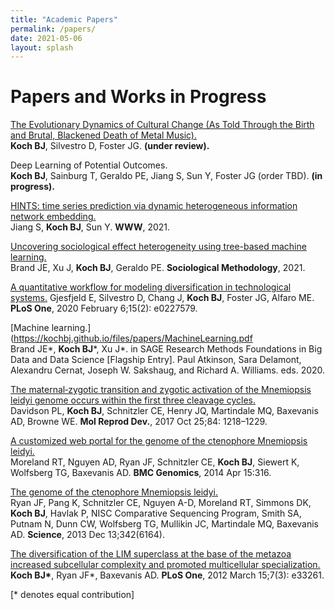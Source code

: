```yaml
---
title: "Academic Papers"
permalink: /papers/
date: 2021-05-06
layout: splash
---
```


# Papers and Works in Progress

[The Evolutionary Dynamics of Cultural Change (As Told Through the Birth and Brutal, Blackened Death of Metal Music).](https://osf.io/preprints/socarxiv/659bt/download)  
<b>Koch BJ</b>, Silvestro D, Foster JG. <b>(under review).</b>

Deep Learning of Potential Outcomes.  
<b>Koch BJ</b>, Sainburg T, Geraldo PE, Jiang S, Sun Y, Foster JG (order TBD). <b>(in progress).</b>

[HINTS: time series prediction via dynamic heterogeneous information network embedding.](https://kochbj.github.io/files/papers/HINTS.pdf)  
Jiang S, <b>Koch BJ</b>, Sun Y. <b>WWW</b>, 2021.

[Uncovering sociological effect heterogeneity using tree-based machine learning.](https://kochbj.github.io/files/papers/0081175021993503.pdf)  
Brand JE, Xu J, <b>Koch BJ</b>, Geraldo PE. <b>Sociological Methodology</b>, 2021.

[A quantitative workflow for modeling diversification in technological systems.](https://kochbj.github.io/files/papers/10.1371@journal.pone.0227579.pdf)
Gjesfjeld E, Silvestro D, Chang J, <b>Koch BJ</b>, Foster JG, Alfaro ME.  <b>PLoS One</b>, 2020 February 6;15(2): e0227579.

[Machine learning.](https://kochbj.github.io/files/papers/MachineLearning.pdf  
Brand JE\*, <b>Koch BJ</b>\*, Xu J\*. in SAGE Research Methods Foundations in Big Data and Data Science [Flagship Entry]. Paul Atkinson, Sara Delamont, Alexandru Cernat, Joseph W. Sakshaug, and Richard A. Williams. eds. 2020.

[The maternal‐zygotic transition and zygotic activation of the Mnemiopsis leidyi genome occurs within the first three cleavage cycles.](https://kochbj.github.io/files/papers/davidson2017.pdf)  
Davidson PL, <b>Koch BJ</b>, Schnitzler CE, Henry JQ, Martindale MQ, Baxevanis AD, Browne WE. <b>Mol Reprod Dev.</b>, 2017 Oct 25;84: 1218–1229.

[A customized web portal for the genome of the ctenophore Mnemiopsis leidyi.](https://kochbj.github.io/files/papers/moreland2014.pdf)  
Moreland RT, Nguyen AD, Ryan JF, Schnitzler CE, <b>Koch BJ</b>, Siewert K, Wolfsberg TG, Baxevanis AD. <b>BMC Genomics</b>, 2014 Apr 15:316.

[The genome of the ctenophore Mnemiopsis leidyi.](https://kochbj.github.io/files/papers/ryan2013.pdf)  
Ryan JF, Pang K, Schnitzler CE, Nguyen A-D, Moreland RT, Simmons DK, <b>Koch BJ</b>, Havlak P, NISC Comparative Sequencing Program, Smith SA, Putnam N, Dunn CW, Wolfsberg TG, Mullikin JC, Martindale MQ, Baxevanis AD. <b>Science</b>, 2013 Dec 13;342(6164).

[The diversification of the LIM superclass at the base of the metazoa increased subcellular complexity and promoted multicellular specialization.](https://kochbj.github.io/files/papers/koch2012.pdf)  
<b>Koch BJ\*</b>, Ryan JF\*, Baxevanis AD. <b>PLoS One</b>, 2012 March 15;7(3): e33261.

[\* denotes equal contribution]

